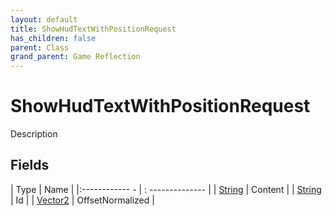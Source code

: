 ```yaml
---
layout: default
title: ShowHudTextWithPositionRequest
has_children: false
parent: Class
grand_parent: Game Reflection
---
```

# ShowHudTextWithPositionRequest
Description 

## Fields
| Type | Name |
|:------------ - | : -------------- |
| [String](game-reflection/components/string.md) | Content |
| [String](game-reflection/components/string.md) | Id |
| [Vector2](game-reflection/classes/vector2.md) | OffsetNormalized |
